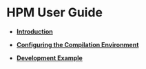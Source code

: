 # HPM User Guide<a name="EN-US_TOPIC_0000001157479397"></a>

-   **[Introduction](bundles-demo-hpmdescription.md)**  

-   **[Configuring the Compilation Environment](bundles-demo-environment.md)**  

-   **[Development Example](bundles-demo-devsample.md)**  


